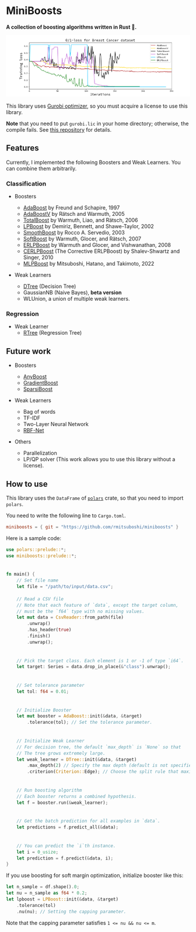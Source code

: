 # MiniBoosts
**A collection of boosting algorithms written in Rust 🦀.**


![boosting comparison](img/example.png)

This library uses [Gurobi optimizer](https://www.gurobi.com), 
so you must acquire a license to use this library. 

**Note** that you need to put `gurobi.lic` in your home directory; 
otherwise, the compile fails. 
See [this repository](https://github.com/ykrist/rust-grb) for details.


## Features
Currently, I implemented the following Boosters and Weak Learners.
You can combine them arbitrarily.


### Classification


- Boosters
    * [AdaBoost](https://www.sciencedirect.com/science/article/pii/S002200009791504X?via%3Dihub) by Freund and Schapire, 1997
    * [AdaBoostV](http://jmlr.org/papers/v6/ratsch05a.html) by Rätsch and Warmuth, 2005
    * [TotalBoost](https://dl.acm.org/doi/10.1145/1143844.1143970) by Warmuth, Liao, and Rätsch, 2006
    * [LPBoost](https://link.springer.com/content/pdf/10.1023/A:1012470815092.pdf) by Demiriz, Bennett, and Shawe-Taylor, 2002
    * [SmoothBoost](https://link.springer.com/chapter/10.1007/3-540-44581-1_31) by Rocco A. Servedio, 2003
    * [SoftBoost](https://proceedings.neurips.cc/paper/2007/file/cfbce4c1d7c425baf21d6b6f2babe6be-Paper.pdf) by Warmuth, Glocer, and Rätsch, 2007
    * [ERLPBoost](https://www.stat.purdue.edu/~vishy/papers/WarGloVis08.pdf) by Warmuth and Glocer, and Vishwanathan, 2008
    * [CERLPBoost](https://link.springer.com/article/10.1007/s10994-010-5173-z) (The Corrective ERLPBoost) by Shalev-Shwartz and Singer, 2010
    * [MLPBoost](https://arxiv.org/abs/2209.10831) by Mitsuboshi, Hatano, and Takimoto, 2022


- Weak Learners
    - [DTree](https://www.amazon.co.jp/-/en/Leo-Breiman/dp/0412048418) (Decision Tree)
    - GaussianNB (Naive Bayes), **beta version**
    - WLUnion, a union of multiple weak learners.


### Regression
- Weak Learner
    - [RTree](https://www.amazon.co.jp/-/en/Leo-Breiman/dp/0412048418) (Regression Tree)

## Future work

- Boosters
    - [AnyBoost](https://www.researchgate.net/publication/243689632_Functional_gradient_techniques_for_combining_hypotheses)
    - [GradientBoost](https://www.jstor.org/stable/2699986)
    - [SparsiBoost](http://proceedings.mlr.press/v97/mathiasen19a/mathiasen19a.pdf)


- Weak Learners
    - Bag of words
    - TF-IDF
    - Two-Layer Neural Network
    - [RBF-Net](https://link.springer.com/content/pdf/10.1023/A:1007618119488.pdf)


- Others
    - Parallelization
    - LP/QP solver (This work allows you to use this library without a license).


## How to use
This library uses 
the `DataFrame` of [`polars`](https://github.com/pola-rs/polars) crate, 
so that you need to import `polars`.

You need to write the following line to `Cargo.toml`.

```TOML
miniboosts = { git = "https://github.com/rmitsuboshi/miniboosts" }
```


Here is a sample code:

```rust
use polars::prelude::*;
use miniboosts::prelude::*;


fn main() {
    // Set file name
    let file = "/path/to/input/data.csv";

    // Read a CSV file
    // Note that each feature of `data`, except the target column,
    // must be the `f64` type with no missing values.
    let mut data = CsvReader::from_path(file)
        .unwrap()
        .has_header(true)
        .finish()
        .unwrap();


    // Pick the target class. Each element is 1 or -1 of type `i64`.
    let target: Series = data.drop_in_place(&"class").unwrap();


    // Set tolerance parameter
    let tol: f64 = 0.01;


    // Initialize Booster
    let mut booster = AdaBoost::init(&data, &target)
        .tolerance(tol); // Set the tolerance parameter.


    // Initialize Weak Learner
    // For decision tree, the default `max_depth` is `None` so that 
    // The tree grows extremely large.
    let weak_learner = DTree::init(&data, &target)
        .max_depth(2) // Specify the max depth (default is not specified)
        .criterion(Criterion::Edge); // Choose the split rule that maximizes the edge.


    // Run boosting algorithm
    // Each booster returns a combined hypothesis.
    let f = booster.run(&weak_learner);


    // Get the batch prediction for all examples in `data`.
    let predictions = f.predict_all(&data);


    // You can predict the `i`th instance.
    let i = 0_usize;
    let prediction = f.predict(&data, i);
}
```


If you use boosting for soft margin optimization, 
initialize booster like this:
```rust
let n_sample = df.shape().0;
let nu = n_sample as f64 * 0.2;
let lpboost = LPBoost::init(&data, &target)
    .tolerance(tol)
    .nu(nu); // Setting the capping parameter.
```

Note that the capping parameter satisfies `1 <= nu && nu <= m`.
